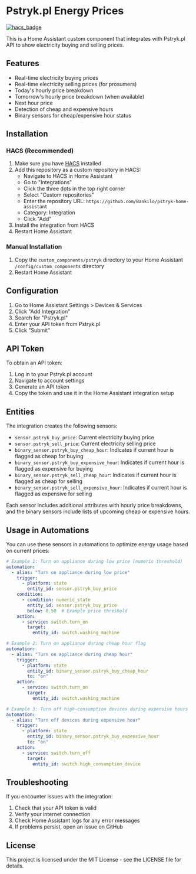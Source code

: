# Pstryk.pl Energy Prices

[![hacs_badge](https://img.shields.io/badge/HACS-Custom-orange.svg)](https://github.com/custom-components/hacs)

This is a Home Assistant custom component that integrates with Pstryk.pl API to show electricity buying and selling prices.

## Features

- Real-time electricity buying prices
- Real-time electricity selling prices (for prosumers)
- Today's hourly price breakdown
- Tomorrow's hourly price breakdown (when available)
- Next hour price
- Detection of cheap and expensive hours
- Binary sensors for cheap/expensive hour status

## Installation

### HACS (Recommended)

1. Make sure you have [HACS](https://hacs.xyz/) installed
2. Add this repository as a custom repository in HACS:
   - Navigate to HACS in Home Assistant
   - Go to "Integrations"
   - Click the three dots in the top right corner
   - Select "Custom repositories"
   - Enter the repository URL: `https://github.com/Bankilo/pstryk-home-assistant`
   - Category: Integration
   - Click "Add"
3. Install the integration from HACS
4. Restart Home Assistant

### Manual Installation

1. Copy the `custom_components/pstryk` directory to your Home Assistant `/config/custom_components` directory
2. Restart Home Assistant

## Configuration

1. Go to Home Assistant Settings > Devices & Services
2. Click "Add Integration"
3. Search for "Pstryk.pl"
4. Enter your API token from Pstryk.pl
5. Click "Submit"

## API Token

To obtain an API token:

1. Log in to your Pstryk.pl account
2. Navigate to account settings
3. Generate an API token
4. Copy the token and use it in the Home Assistant integration setup

## Entities

The integration creates the following sensors:

- `sensor.pstryk_buy_price`: Current electricity buying price
- `sensor.pstryk_sell_price`: Current electricity selling price
- `binary_sensor.pstryk_buy_cheap_hour`: Indicates if current hour is flagged as cheap for buying
- `binary_sensor.pstryk_buy_expensive_hour`: Indicates if current hour is flagged as expensive for buying
- `binary_sensor.pstryk_sell_cheap_hour`: Indicates if current hour is flagged as cheap for selling
- `binary_sensor.pstryk_sell_expensive_hour`: Indicates if current hour is flagged as expensive for selling

Each sensor includes additional attributes with hourly price breakdowns, and the binary sensors include lists of upcoming cheap or expensive hours.

## Usage in Automations

You can use these sensors in automations to optimize energy usage based on current prices:

```yaml
# Example 1: Turn on appliance during low price (numeric threshold)
automation:
  - alias: "Turn on appliance during low price"
    trigger:
      - platform: state
        entity_id: sensor.pstryk_buy_price
    condition:
      - condition: numeric_state
        entity_id: sensor.pstryk_buy_price
        below: 0.50  # Example price threshold
    action:
      - service: switch.turn_on
        target:
          entity_id: switch.washing_machine

# Example 2: Turn on appliance during cheap hour flag
automation:
  - alias: "Turn on appliance during cheap hour"
    trigger:
      - platform: state
        entity_id: binary_sensor.pstryk_buy_cheap_hour
        to: "on"
    action:
      - service: switch.turn_on
        target:
          entity_id: switch.washing_machine

# Example 3: Turn off high-consumption devices during expensive hours
automation:
  - alias: "Turn off devices during expensive hour"
    trigger:
      - platform: state
        entity_id: binary_sensor.pstryk_buy_expensive_hour
        to: "on"
    action:
      - service: switch.turn_off
        target:
          entity_id: switch.high_consumption_device
```

## Troubleshooting

If you encounter issues with the integration:

1. Check that your API token is valid
2. Verify your internet connection
3. Check Home Assistant logs for any error messages
4. If problems persist, open an issue on GitHub

## License

This project is licensed under the MIT License - see the LICENSE file for details.